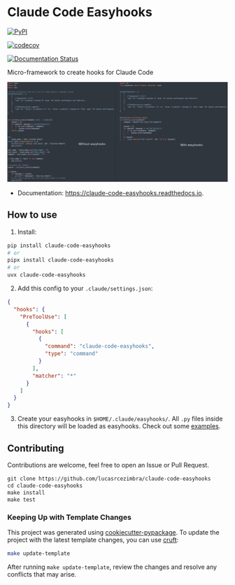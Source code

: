 # Claude Code Easyhooks


[![PyPI](https://img.shields.io/pypi/v/claude-code-easyhooks.svg)](https://pypi.python.org/pypi/claude-code-easyhooks)

[![codecov](https://codecov.io/gh/lucasrcezimbra/claude-code-easyhooks/graph/badge.svg)](https://codecov.io/gh/lucasrcezimbra/claude-code-easyhooks)

[![Documentation Status](https://readthedocs.org/projects/claude-code-easyhooks/badge/?version=latest)](https://claude-code-easyhooks.readthedocs.io/en/latest/?version=latest)

Micro-framework to create hooks for Claude Code

![](./docs/comparison.png)


* Documentation: https://claude-code-easyhooks.readthedocs.io.


## How to use

1. Install:
```bash
pip install claude-code-easyhooks
# or
pipx install claude-code-easyhooks
# or
uvx claude-code-easyhooks
```

2. Add this config to your `.claude/settings.json`:
```json
{
  "hooks": {
    "PreToolUse": [
      {
        "hooks": [
          {
            "command": "claude-code-easyhooks",
            "type": "command"
          }
        ],
        "matcher": "*"
      }
    ]
  }
}
```

3. Create your easyhooks in `$HOME/.claude/easyhooks/`. All `.py` files inside this directory will be loaded as easyhooks. Check out some [examples](https://github.com/lucasrcezimbra/claude-code-easyhooks/tree/master/examples).



## Contributing

Contributions are welcome, feel free to open an Issue or Pull Request.

```
git clone https://github.com/lucasrcezimbra/claude-code-easyhooks
cd claude-code-easyhooks
make install
make test
```

### Keeping Up with Template Changes

This project was generated using [cookiecutter-pypackage](https://github.com/lucasrcezimbra/cookiecutter-pypackage). To update the project with the latest template changes, you can use [cruft](https://cruft.github.io/cruft/):

```bash
make update-template
```

After running `make update-template`, review the changes and resolve any conflicts that may arise.
